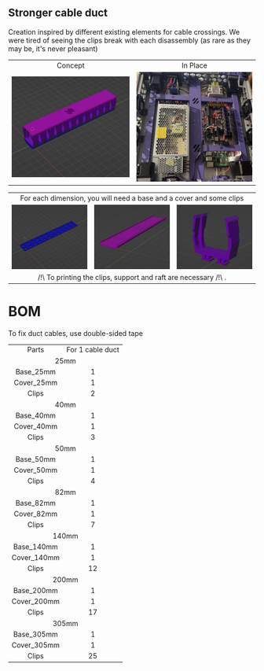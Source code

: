 ## Stronger cable duct

Creation inspired by different existing elements for cable crossings.
We were tired of seeing the clips break with each disassembly (as rare as they may be, it's never pleasant)

<table align=center>
  <tr>
    <td align=center>Concept</td>
    <td align=center>In Place</td>
  </tr>
  <tr>
    <td align=center><img src="https://github.com/GP3DS/Voron-Mods/blob/main/Cable_Duct/Images/Concept_screenshot.png" alt="1" width=300px></td>
    <td align=center><img src="https://github.com/GP3DS/Voron-Mods/blob/main/Cable_Duct/Images/In_Place.jpg" alt="1" width=300px></td>
  </tr>

</table> 

<table align=center>
  <tr>
    <td align=center colspan=3>For each dimension, you will need a base and a cover and some clips</td>
  </tr>
  <tr>
    <td align=center><img src="https://github.com/GP3DS/Voron-Mods/blob/main/Cable_Duct/Images/Base.png" alt="1" width=300px></td>
    <td align=center><img src="https://github.com/GP3DS/Voron-Mods/blob/main/Cable_Duct/Images/Cover.png" alt="1" width=300px></td>
    <td align=center><img src="https://github.com/GP3DS/Voron-Mods/blob/main/Cable_Duct/Images/clip.png" alt="1" width=300px></td>
  </tr>
    <tr>
    <td align=center colspan=3>/!\ To printing the clips, support and raft are necessary /!\ .</td>
  </tr>
</table> 



# BOM
To fix duct cables, use double-sided tape

<table>
  <tr>
    <td align=center>Parts</td>
    <td align=center>For 1 cable duct</td>
  </tr>
  <tr>
  <td colspan=2 align=center>25mm</td>
</tr> 
  <tr>
    <td align=center>Base_25mm</td>
    <td align=center>1</td>
  </tr>
  <tr>
    <td align=center>Cover_25mm</td>
    <td align=center>1</td>
  </tr>
  <tr>
    <td align=center>Clips</td>
    <td align=center>2</td>
  </tr>
  <tr>
  <td colspan=2 align=center>40mm</td>
</tr> 
  <tr>
    <td align=center>Base_40mm</td>
    <td align=center>1</td>
  </tr>
  <tr>
    <td align=center>Cover_40mm</td>
    <td align=center>1</td>
  </tr>
  <tr>
    <td align=center>Clips</td>
    <td align=center>3</td>
  </tr>
  <tr>
  <td colspan=2 align=center>50mm</td>
</tr> 
  <tr>
    <td align=center>Base_50mm</td>
    <td align=center>1</td>
  </tr>
  <tr>
    <td align=center>Cover_50mm</td>
    <td align=center>1</td>
  </tr>
  <tr>
    <td align=center>Clips</td>
    <td align=center>4</td>
  </tr>
  <tr>
  <td colspan=2 align=center>82mm</td>
</tr> 
  <tr>
    <td align=center>Base_82mm</td>
    <td align=center>1</td>
  </tr>
  <tr>
    <td align=center>Cover_82mm</td>
    <td align=center>1</td>
  </tr>
  <tr>
    <td align=center>Clips</td>
    <td align=center>7</td>
  </tr>
  <tr>
  <td colspan=2 align=center>140mm</td>
</tr> 
  <tr>
    <td align=center>Base_140mm</td>
    <td align=center>1</td>
  </tr>
  <tr>
    <td align=center>Cover_140mm</td>
    <td align=center>1</td>
  </tr>
  <tr>
    <td align=center>Clips</td>
    <td align=center>12</td>
  </tr>
  <tr>
  <td colspan=2 align=center>200mm</td>
</tr> 
  <tr>
    <td align=center>Base_200mm</td>
    <td align=center>1</td>
  </tr>
  <tr>
    <td align=center>Cover_200mm</td>
    <td align=center>1</td>
  </tr>
  <tr>
    <td align=center>Clips</td>
    <td align=center>17</td>
  </tr>
  <tr>
  <td colspan=2 align=center>305mm</td>
</tr> 
  <tr>
    <td align=center>Base_305mm</td>
    <td align=center>1</td>
  </tr>
  <tr>
    <td align=center>Cover_305mm</td>
    <td align=center>1</td>
  </tr>
  <tr>
    <td align=center>Clips</td>
    <td align=center>25</td>
  </tr>
</table>
